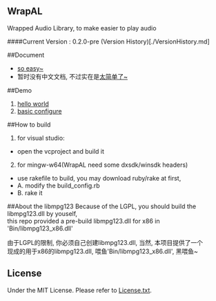 ﻿## WrapAL
Wrapped Audio Library, to make easier to play audio

####Current Version : 0.2.0-pre
(Version History)[./VersionHistory.md]

##Document
- [so easy~](./doc/doc.md)
- 暂时没有中文文档, 不过实在是[太简单了~](./doc/doc.md)

##Demo
1. [hello world](./doc/1.helloworld.md)
2. [basic configure](./doc/2.configure-baisc.md)

##How to build
1. for visual studio:  
  - open the vcproject and build it
2. for mingw-w64(WrapAL need some dxsdk/winsdk headers)  
  - use rakefile to build, you may download ruby/rake at first,  
  - A. modify the build_config.rb  
  - B. rake it  

##About the libmpg123
Because of the LGPL, you should build the libmpg123.dll by youself,  
this repo provided a pre-build libmpg123.dll for x86 in 
'Bin/libmpg123_x86.dll'

由于LGPL的限制, 你必须自己创建libmpg123.dll, 当然, 本项目提供了一个  
现成的用于x86的libmpg123.dll, 喂鱼'Bin/libmpg123_x86.dll', 黑喂鱼~

## License
Under the MIT License. Please refer to [License.txt](./License.txt).